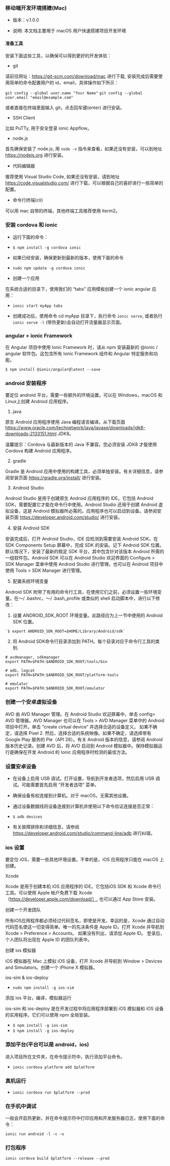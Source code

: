###   移动端开发环境搭建(Mac)

- 版本：v.1.0.0

- 说明: 本文档主要用于 macOS 用户快速搭建项目开发环境

#### 准备工具

安装下面这些工具，以确保可以得到更好的开发体验：

- git

请前往网址：https://git-scm.com/download/mac 进行下载, 安装完成后需要使用简单的命令配置用户的 id，email，具体操作如下所示： 

 `git config --global user.name "Your Name"`
 `git config --global user.email "email@example.com"`

或者直接在终端里面输入 git，点击回车键(enter) 进行安装。

- SSH Client 

比如 PuTTy, 用于安全登录 ionic Appflow。

- node.js
 
首先确保安装了 node.js, 用 `node -v` 指令来查看，如果还没有安装，可以到地址 https://nodejs.org 进行安装。

- 代码编辑器 

推荐使用 Visual Studio Code, 如果还没有安装，请到地址 https://code.visualstudio.com/ 进行下载，可以根据自己的喜好进行一些简单的配置。

- 命令行终端(cli)

可以用 mac 自带的终端，其他终端工具推荐使用 iterm2。

### 安装 cordova 和 ionic 

- 运行下面的命令：

- `$ npm install -g cordova ionic`

- 如果已经安装，确保更新到最新的版本，使用下面的命令

- `sudo npm update -g cordova ionic`

- 创建一个应用

在系统合适的目录下，使用我们的 “tabs” 应用模板创建一个 ionic angular 应用：

- `ionic start myApp tabs`

- 创建成功后，使用命令 cd myApp 目录下，执行命令 `ionic serve`, 或者执行 `ionic serve -l` (带热更新)会自动打开流量器显示页面。

### angular + ionic Framework

在 Angular 项目中使用 Ionic Framework 时，请从 npm 安装最新的 @ionic / angular 软件包。这包含所有 Ionic Framework 组件和 Angular 特定服务和功能。

`$ npm install @ionic/angular@latest --save`

### android 安装程序

要定位 android 平台，需要一些额外的环境设置。可以在 Windows，macOS 和 Linux上创建 Android 应用程序。

1. java

原生 Android 应用程序使用 Java 编程语言编译。从下载页面 https://www.oracle.com/technetwork/java/javase/downloads/jdk8-downloads-2133151.html JDK8。

温馨提示：Cordova 与最新版本的 Java 不兼容。您必须安装 JDK8 才能使用 Cordova 构建 Android 应用程序。

2. gradle

Gradle 是 Android 应用中使用的构建工具，必须单独安装。有关详细信息，请参阅安装页面 https://gradle.org/install/ 进行安装。

3. Android Studio

Android Studio 是用于创建原生 Android 应用程序的 IDE。它包括 Android SDK，需要配置它才能在命令行中使用。Android Studio 还用于创建 Android 虚拟设备，这是 Android 模拟器所必需的。应用程序也可以启动到设备。请参阅安装页面 https://developer.android.com/studio/ 进行安装。

4. 安装 Android SDK

安装完成后，打开 Android Studio，IDE 应检测到需要安装 Android SDK。在 SDK Components Setup 屏幕中，完成 SDK 的安装。记下 Android SDK 位置。默认情况下，安装了最新的稳定 SDK 平台，其中包含针对该版本 Android 所需的一组软件包。Android SDK 可以在 Android Studio 欢迎界面的 Configure > SDK Manager 菜单中使用 Android Studio 进行管理，也可以在 Android 项目中使用 Tools > SDK Manager 进行管理。

5. 配置系统环境变量

Android SDK 附带了有用的命令行工具，在使用它们之前，必须设置一些环境变量。在〜/ .bashrc，〜/ .bash_profile 或类似的 shell 启动脚本中，进行以下修改：

  1. 设置 ANDROID_SDK_ROOT 环境变量。此路径应为上一节中使用的 Android SDK 位置。

    `$ export ANDROID_SDK_ROOT=$HOME/Library/Android/sdk`

  2. 将 Android SDK命令行目录添加到 PATH。每个目录对应于命令行工具的类别.

    # avdmanager, sdkmanager
    export PATH=$PATH:$ANDROID_SDK_ROOT/tools/bin

    # adb, logcat
    export PATH=$PATH:$ANDROID_SDK_ROOT/platform-tools

    # emulator
    export PATH=$PATH:$ANDROID_SDK_ROOT/emulator

### 创建一个安卓虚拟设备

AVD 由 AVD Manager 管理。在 Android Studio 欢迎屏幕中，单击 config> AVD 管理器。AVD Manager 也可以在 Tools > AVD Manager 菜单中的 Android 项目中打开。单击 “create cirtual device” 并选择合适的设备定义。 如果不确定，请选择 Pixel 2. 然后，选择合适的系统映像。如果不确定，请选择带有 Google Play 服务的 Pie（API 28）。有关 Android 版本的信息，请参阅 Android 版本历史记录。创建 AVD 后，将 AVD 启动到 Android 模拟器中。保持模拟器运行是确保在开发 Android 的 Ionic 应用程序时检测的最佳方法。

### 设置安卓设备

- 在设备上启用 USB 调试。打开设置，导航到开发者选项，然后启用 USB 调试。可能需要首先启用 “开发者选项” 菜单。

- 确保设备有权连接到计算机。对于 macOS，无需其他设置。

- 通过设备数据线将设备连接到计算机并使用以下命令验证连接是否正常：

- `$ adb devices`

- 有关故障排除和详细信息，请参阅 https://developer.android.com/studio/command-line/adb 进行纠错。

### ios 设置

要定位 iOS，需要一些其他环境设置。不幸的是，iOS 应用程序只能在 macOS 上创建。

Xcode

Xcode 是用于创建本机 iOS 应用程序的 IDE。它包括iOS SDK 和 Xcode 命令行工具。可以使用 Apple 帐户免费下载 Xcode（https://developer.apple.com/download/）, 也可以通过 App Store 安装。

创建一个开发团队

所有iOS应用程序都必须经过代码签名，即使是开发。幸运的是，Xcode 通过自动代码签名使这一切变得简单。唯一的先决条件是 Apple ID。打开 Xcode 并导航到 Xcode > Preference > Accounts。 如果没有列出，请添加 Apple ID。 登录后，个人团队将出现在 Apple ID 的团队列表中。

创建 ios 模拟器

iOS 模拟器在 Mac 上模拟 iOS 设备，打开 Xcode 并导航到 Window > Devices and Simulators。创建一个 iPhone X 模拟器。

ios-sim & ios-deploy 

- `sudo npm install -g ios-sim`

添加 ios 平台，编译，模拟器运行

ios-sim 和 ios-deploy 是在开发过程中将应用程序部署到 iOS 模拟器和 iOS 设备的实用程序。它们可以使用 npm 全局安装。
 
 - `$ npm install -g ios-sim`
 - `$ npm install -g ios-deploy`

 ### 添加平台(平台可以是 android，ios)

 进入项目所在文件夹，在命令提示符中，执行添加平台命令。

 - `ionic cordova platform add $platform`

 ### 真机运行

 - `ionic cordova run $platform --prod`

 ### 在手机中调试

  一般会开启热更新，并在命令提示符中打印应用和开发服务器日志，使用下面的命令：

  `ionic run android -l -c –s `

 ### 打包程序

 `ionic cordova build $platform --release --prod`


